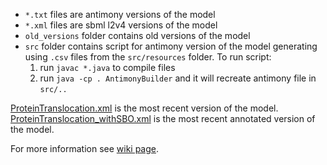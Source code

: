 * `*.txt` files are antimony versions of the model
* `*.xml` files are sbml l2v4 versions of the model
* `old_versions` folder contains old versions of the model
* `src` folder contains script for antimony version of the model generating using `.csv` files from the `src/resources` folder.   To run script:
  1. run `javac *.java` to compile files
  2. run `java -cp . AntimonyBuilder` and it will recreate antimony file in `src/..`

[ProteinTranslocation.xml](https://github.com/whole-cell-tutors/whole-cell-reduced/blob/master/ProteinTranslocation/ProteinTranslocation.xml) is the most recent version of the model.
[ProteinTranslocation_withSBO.xml](https://github.com/whole-cell-tutors/whole-cell-reduced/blob/master/ProteinTranslocation/ProteinTranslocation_withSBO.xml) is the most recent annotated version of the model.

For more information see [wiki page](https://github.com/whole-cell-tutors/whole-cell-reduced/wiki/Protein-Translocation).
